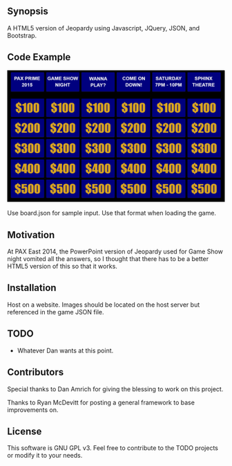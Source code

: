 ## Synopsis

A HTML5 version of Jeopardy using Javascript, JQuery, JSON, and Bootstrap. 

## Code Example

<!--![alt tag](https://pbs.twimg.com/media/CMypgi4WcAA1U7_.png)-->
![preview](./images/screenshot.png)

Use board.json for sample input. Use that format when loading the game.

## Motivation

At PAX East 2014, the PowerPoint version of Jeopardy used for Game Show night vomited all the answers, so I thought that there has to be a better HTML5 version of this so that it works.

## Installation

Host on a website. Images should be located on the host server but referenced in the game JSON file.

## TODO

- Whatever Dan wants at this point.

## Contributors

Special thanks to Dan Amrich for giving the blessing to work on this project.

Thanks to Ryan McDevitt for posting a general framework to base improvements on.

## License

This software is GNU GPL v3. Feel free to contribute to the TODO projects or modify it to your needs.
